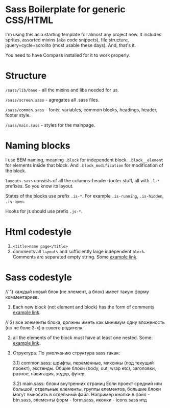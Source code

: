 Sass Boilerplate for generic CSS/HTML
=============

I'm using this as a starting template for almost any project now.
It includes sprites, assorted mixins (aka code snippets), file structure, jquery+cycle+scrollto (most usable these days).
And, that's it.

You need to have Compass installed for it to work properly.

Structure
=============
`/sass/lib/base` - all the mixins and libs needed for us.

`/sass/screen.sass` - agregates all .sass files.

`/sass/common.sass` - fonts, variables, common blocks, headings, header, footer style.

`/sass/main.sass` - styles for the mainpage.

Naming blocks
=============
I use BEM naming, meaning `.block` for independent block. `.block__element` for elements inside that block. And `.block_modification` for modification of the block.

`layouts.sass` consists of all the columns-header-footer stuff, all with `.l-*` prefixes. So you know its layout.

States of the blocks use prefix `.is-*`. For example `.is-running`, `.is-hidden`, `.is-open`.

Hooks for js should use prefix `.js-*`.

Html codestyle
=============
1) `<title>name page</title>`
2) comments all `layouts` and sufficiently large independent `block`. Comments are separated empty string. Some [example link](http://take.ms/HVqrC).

Sass codestyle
=============
// 1) каждый новый блок (не элемент, а блок) имеет такую форму комментариев.

1) Each new block (not element and block) has the form of comments [example link](http://take.ms/hgpNo).

// 2) все элементы блока, должны иметь как минимум одну вложеность (но не боле 3-х) в своего родителя.

2) all the elements of the block must have at least one nested. Some: [example link](http://take.ms/EGuEb).

3) Структура. По умолчанию структура sass такая:

	3.1) common.sass:
		шрифты, 
		переменные, миксины (под текущий проект), экстенды. 
		Общие блоки (body, out, wrap etc), 
		заголовки,
		разное,
		навигация,
		хедер,
		футер,

	3.2) main.sass:
		блоки внутренних страниц
Если проект средний или большой, отдельные елементы, группы елементов, большие блоки могут выносить в отдельный файл. 
Например кнопки в файл - btn.sass, элементы форм - form.sass, иконки - icons.sass итд

